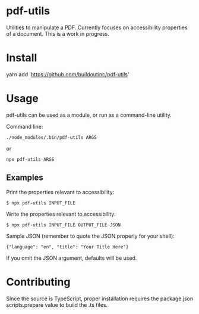 # pdf-utils

Utilities to manipulate a PDF. Currently focuses on accessibility properties of a document.
This is a work in progress.

# Install

yarn add 'https://github.com/buildoutinc/pdf-utils'

# Usage

pdf-utils can be used as a module, or run as a command-line utility.

Command line:

    ./node_modules/.bin/pdf-utils ARGS

or

    npx pdf-utils ARGS

## Examples

Print the properties relevant to accessibility:

    $ npx pdf-utils INPUT_FILE

Write the properties relevant to accessibility:

    $ npx pdf-utils INPUT_FILE OUTPUT_FILE JSON

Sample JSON (remember to quote the JSON properly for your shell):

    {"language": "en", "title": "Your Title Here"}

If you omit the JSON argument, defaults will be used.

# Contributing

Since the source is TypeScript, proper installation requires the package.json scripts.prepare value to build the .ts files.
